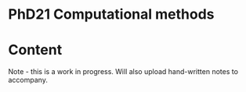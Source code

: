 # PhD21 Computational methods

# Content
Note - this is a work in progress. 
Will also upload hand-written notes to accompany.

